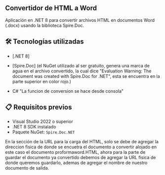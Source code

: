 ## Convertidor de HTML a Word

Aplicación en .NET 8 para convertir archivos HTML en documentos Word (.docx) usando la biblioteca Spire.Doc.

## 🛠️ Tecnologías utilizadas

- [.NET 8]
  
- [Spire.Doc] (el NuGet utilizado al ser gratuito, genera una marca de agua en el archivo convertido, la cual dice "Evaluation Warning: The document was created with Spire.Doc for .NET",
esta se encuentra en la parte superior en color rojo.)

- C# "La funcion de conversion se hace desde consola"
 
## 📋 Requisitos previos

- Visual Studio 2022 o superior
- .NET 8 SDK instalado
- Paquete NuGet: `Spire.Doc.NET`
  
En la sección de la URL para la carga del HTML, solo se debe de agregar la direccion fisica de donde se encuetra el documento a convertir alojado en este caso el documento proformaword.HTML,
ahora para la parte de guardar el documento ya convertido debemos de agregar la URL fisica de donde queremos guardarlo, ademas de agregar el nombre de nuestro documento de salida.

